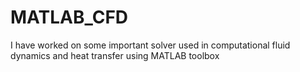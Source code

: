 # MATLAB_CFD
I have worked on some important solver used in computational fluid dynamics and heat transfer using MATLAB toolbox
